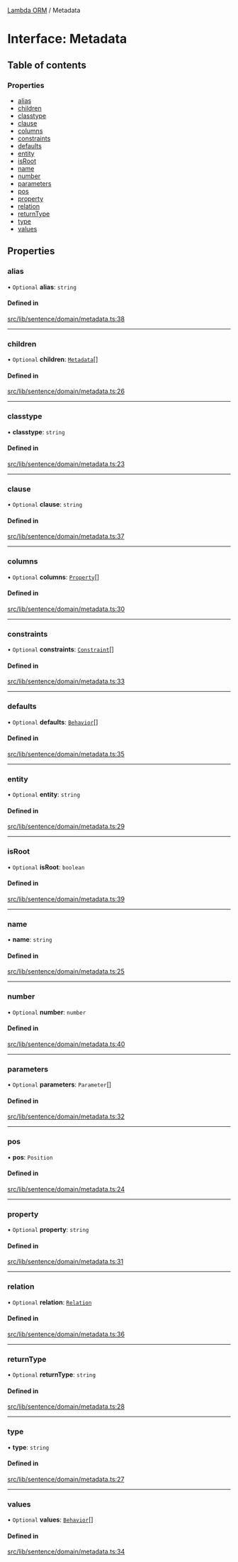 [Lambda ORM](../README.md) / Metadata

# Interface: Metadata

## Table of contents

### Properties

- [alias](Metadata.md#alias)
- [children](Metadata.md#children)
- [classtype](Metadata.md#classtype)
- [clause](Metadata.md#clause)
- [columns](Metadata.md#columns)
- [constraints](Metadata.md#constraints)
- [defaults](Metadata.md#defaults)
- [entity](Metadata.md#entity)
- [isRoot](Metadata.md#isroot)
- [name](Metadata.md#name)
- [number](Metadata.md#number)
- [parameters](Metadata.md#parameters)
- [pos](Metadata.md#pos)
- [property](Metadata.md#property)
- [relation](Metadata.md#relation)
- [returnType](Metadata.md#returntype)
- [type](Metadata.md#type)
- [values](Metadata.md#values)

## Properties

### alias

• `Optional` **alias**: `string`

#### Defined in

[src/lib/sentence/domain/metadata.ts:38](https://github.com/lambda-orm/lambdaorm-base/blob/871b756b00d28fdc18bcbe969e2972718eead366/src/lib/sentence/domain/metadata.ts#L38)

___

### children

• `Optional` **children**: [`Metadata`](Metadata.md)[]

#### Defined in

[src/lib/sentence/domain/metadata.ts:26](https://github.com/lambda-orm/lambdaorm-base/blob/871b756b00d28fdc18bcbe969e2972718eead366/src/lib/sentence/domain/metadata.ts#L26)

___

### classtype

• **classtype**: `string`

#### Defined in

[src/lib/sentence/domain/metadata.ts:23](https://github.com/lambda-orm/lambdaorm-base/blob/871b756b00d28fdc18bcbe969e2972718eead366/src/lib/sentence/domain/metadata.ts#L23)

___

### clause

• `Optional` **clause**: `string`

#### Defined in

[src/lib/sentence/domain/metadata.ts:37](https://github.com/lambda-orm/lambdaorm-base/blob/871b756b00d28fdc18bcbe969e2972718eead366/src/lib/sentence/domain/metadata.ts#L37)

___

### columns

• `Optional` **columns**: [`Property`](Property.md)[]

#### Defined in

[src/lib/sentence/domain/metadata.ts:30](https://github.com/lambda-orm/lambdaorm-base/blob/871b756b00d28fdc18bcbe969e2972718eead366/src/lib/sentence/domain/metadata.ts#L30)

___

### constraints

• `Optional` **constraints**: [`Constraint`](Constraint.md)[]

#### Defined in

[src/lib/sentence/domain/metadata.ts:33](https://github.com/lambda-orm/lambdaorm-base/blob/871b756b00d28fdc18bcbe969e2972718eead366/src/lib/sentence/domain/metadata.ts#L33)

___

### defaults

• `Optional` **defaults**: [`Behavior`](Behavior.md)[]

#### Defined in

[src/lib/sentence/domain/metadata.ts:35](https://github.com/lambda-orm/lambdaorm-base/blob/871b756b00d28fdc18bcbe969e2972718eead366/src/lib/sentence/domain/metadata.ts#L35)

___

### entity

• `Optional` **entity**: `string`

#### Defined in

[src/lib/sentence/domain/metadata.ts:29](https://github.com/lambda-orm/lambdaorm-base/blob/871b756b00d28fdc18bcbe969e2972718eead366/src/lib/sentence/domain/metadata.ts#L29)

___

### isRoot

• `Optional` **isRoot**: `boolean`

#### Defined in

[src/lib/sentence/domain/metadata.ts:39](https://github.com/lambda-orm/lambdaorm-base/blob/871b756b00d28fdc18bcbe969e2972718eead366/src/lib/sentence/domain/metadata.ts#L39)

___

### name

• **name**: `string`

#### Defined in

[src/lib/sentence/domain/metadata.ts:25](https://github.com/lambda-orm/lambdaorm-base/blob/871b756b00d28fdc18bcbe969e2972718eead366/src/lib/sentence/domain/metadata.ts#L25)

___

### number

• `Optional` **number**: `number`

#### Defined in

[src/lib/sentence/domain/metadata.ts:40](https://github.com/lambda-orm/lambdaorm-base/blob/871b756b00d28fdc18bcbe969e2972718eead366/src/lib/sentence/domain/metadata.ts#L40)

___

### parameters

• `Optional` **parameters**: `Parameter`[]

#### Defined in

[src/lib/sentence/domain/metadata.ts:32](https://github.com/lambda-orm/lambdaorm-base/blob/871b756b00d28fdc18bcbe969e2972718eead366/src/lib/sentence/domain/metadata.ts#L32)

___

### pos

• **pos**: `Position`

#### Defined in

[src/lib/sentence/domain/metadata.ts:24](https://github.com/lambda-orm/lambdaorm-base/blob/871b756b00d28fdc18bcbe969e2972718eead366/src/lib/sentence/domain/metadata.ts#L24)

___

### property

• `Optional` **property**: `string`

#### Defined in

[src/lib/sentence/domain/metadata.ts:31](https://github.com/lambda-orm/lambdaorm-base/blob/871b756b00d28fdc18bcbe969e2972718eead366/src/lib/sentence/domain/metadata.ts#L31)

___

### relation

• `Optional` **relation**: [`Relation`](Relation.md)

#### Defined in

[src/lib/sentence/domain/metadata.ts:36](https://github.com/lambda-orm/lambdaorm-base/blob/871b756b00d28fdc18bcbe969e2972718eead366/src/lib/sentence/domain/metadata.ts#L36)

___

### returnType

• `Optional` **returnType**: `string`

#### Defined in

[src/lib/sentence/domain/metadata.ts:28](https://github.com/lambda-orm/lambdaorm-base/blob/871b756b00d28fdc18bcbe969e2972718eead366/src/lib/sentence/domain/metadata.ts#L28)

___

### type

• **type**: `string`

#### Defined in

[src/lib/sentence/domain/metadata.ts:27](https://github.com/lambda-orm/lambdaorm-base/blob/871b756b00d28fdc18bcbe969e2972718eead366/src/lib/sentence/domain/metadata.ts#L27)

___

### values

• `Optional` **values**: [`Behavior`](Behavior.md)[]

#### Defined in

[src/lib/sentence/domain/metadata.ts:34](https://github.com/lambda-orm/lambdaorm-base/blob/871b756b00d28fdc18bcbe969e2972718eead366/src/lib/sentence/domain/metadata.ts#L34)
